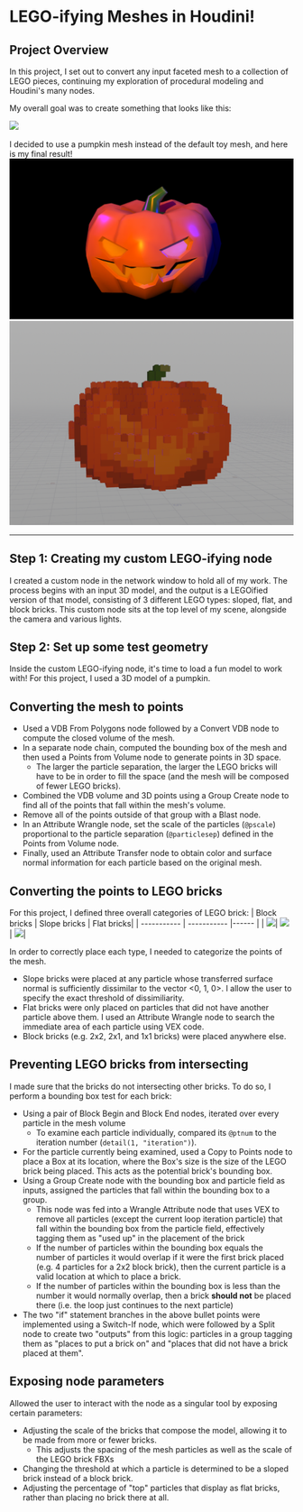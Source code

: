 # LEGO-ifying Meshes in Houdini!

## Project Overview
In this project, I set out to convert any input faceted mesh to a collection of LEGO pieces, continuing my exploration of procedural modeling and Houdini's many nodes.

My overall goal was to create something that looks like this:

![](lego_monster.png)

I decided to use a pumpkin mesh instead of the default toy mesh, and here is my final result!
![](pic1.png)
![](pic2.png)

---

## Step 1: Creating my custom LEGO-ifying node
I created a custom node in the network window to hold all of my work. The process begins with an input 3D model, and the output is a LEGOified version of that model, consisting of 3 different LEGO types: sloped, flat, and block bricks. This custom node sits at the top level of my scene, alongside the camera and various lights.

## Step 2: Set up some test geometry
Inside the custom LEGO-ifying node, it's time to load a fun model to work with! For this project, I used a 3D model of a pumpkin.

## Converting the mesh to points
- Used a VDB From Polygons node followed by a Convert VDB node to compute the closed volume of the mesh.
- In a separate node chain, computed the bounding box of the mesh and then used a Points from Volume node to generate points in 3D space.
  - The larger the particle separation, the larger the LEGO bricks will have to be in order to fill the space (and the mesh will be composed of fewer LEGO bricks).
- Combined the VDB volume and 3D points using a Group Create node to find all of the points that fall within the mesh's volume.
- Remove all of the points outside of that group with a Blast node.
- In an Attribute Wrangle node, set the scale of the particles (`@pscale`) proportional to the particle separation (`@particlesep`) defined in the Points from Volume node.
- Finally, used an Attribute Transfer node to obtain color and surface normal information for each particle based on the original mesh.

## Converting the points to LEGO bricks
For this project, I defined three overall categories of LEGO brick:
| Block bricks        | Slope bricks         | Flat bricks|
| -----------         | -----------          |------              |
| ![](block_brick.png)| ![](slope_brick.png) | ![](flat_brick.png)|

In order to correctly place each type, I needed to categorize the points of the mesh.
- Slope bricks were placed at any particle whose transferred surface normal is sufficiently dissimilar to the vector <0, 1, 0>. I allow the user to specify the exact threshold of dissimiliarity.
- Flat bricks were only placed on particles that did not have another particle above them.
I used an Attribute Wrangle node to search the immediate area of each particle using VEX code.
- Block bricks (e.g. 2x2, 2x1, and 1x1 bricks) were placed anywhere else.

## Preventing LEGO bricks from intersecting
I made sure that the bricks do not intersecting other bricks. To do so, I perform a bounding box test for each brick:
- Using a pair of Block Begin and Block End nodes, iterated over every particle in the mesh volume
  - To examine each particle individually, compared its `@ptnum` to the iteration number (`detail(1, "iteration")`).
- For the particle currently being examined, used a Copy to Points node to place a Box at its location,
where the Box's size is the size of the LEGO brick being placed. This acts as the potential brick's bounding box.
- Using a Group Create node with the bounding box and particle field as inputs,
assigned the particles that fall within the bounding box to a group.
  - This node was fed into a Wrangle Attribute node that uses VEX to remove all particles
(except the current loop iteration particle) that fall within the bounding box
from the particle field, effectively tagging them as "used up" in the placement of the brick
  - If the number of particles within the bounding box equals the number of particles it
would overlap if it were the first brick placed (e.g. 4 particles for a 2x2 block brick),
then the current particle is a valid location at which to place a brick.
  - If the number of particles within the bounding box is less than the number it would normally overlap,
then a brick __should not__ be placed there (i.e. the loop just continues to the next particle)
- The two "if" statement branches in the above bullet points were implemented using a Switch-If node,
 which were followed by a Split node to create two "outputs" from this logic: particles in a group tagging them as
"places to put a brick on" and "places that did not have a brick placed at them".

## Exposing node parameters
Allowed the user to interact with the node as a singular tool by exposing certain parameters:
- Adjusting the scale of the bricks that compose the model, allowing it to be made from more or fewer bricks.
  - This adjusts the spacing of the mesh particles as well as the scale of the LEGO brick FBXs
- Changing the threshold at which a particle is determined to be a sloped brick instead of a block brick.
- Adjusting the percentage of "top" particles that display as flat bricks, rather than placing no brick there at all.